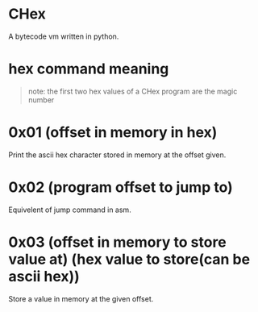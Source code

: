 # CHex
A bytecode vm written in python.
# hex command meaning
> note: the first two hex values of a CHex program are the magic number  
# 0x01 (offset in memory in hex)
Print the ascii hex character stored in memory at the offset given.
# 0x02 (program offset to jump to)
Equivelent of jump command in asm.
# 0x03 (offset in memory to store value at) (hex value to store(can be ascii hex))
Store a value in memory at the given offset.

